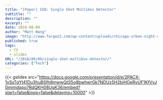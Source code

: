 ```yaml
---
title: "[Paper] SSD: Single Shot Multibox Detector"
subtitle: ""
description: ""
excerpt: ""
date: 2018-08-09
author: "Matt Wang"
image: "http://www.forge22.com/wp-content/uploads/chicago-urban-night-skyline-3360x1050-1024x320.jpg"
published: true
tags:
  - CV
  - slides
URL: "/2018/08/09/single-shot-multibox-detector/"
categories: ["Tech"]
---
```


{{< gslides src="https://docs.google.com/presentation/d/e/2PACX-1vSsTqYI41Du3huBSfh8mwwQtS5o8bwhwrGk7NDUz5H2bjHOeRvUF1KfVvJ0mjmdqpo7RdQKH08UgK36/embed?start=false&loop=false&delayms=10000" >}}
